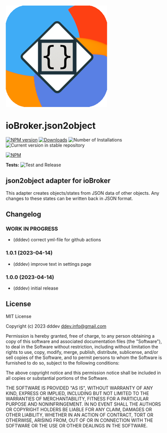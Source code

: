 ![Logo](admin/json2object.png)

# ioBroker.json2object

[![NPM version](https://img.shields.io/npm/v/iobroker.json2object.svg)](https://www.npmjs.com/package/iobroker.json2object)
[![Downloads](https://img.shields.io/npm/dm/iobroker.json2object.svg)](https://www.npmjs.com/package/iobroker.json2object)
![Number of Installations](https://iobroker.live/badges/json2object-installed.svg)
![Current version in stable repository](https://iobroker.live/badges/json2object-stable.svg)

[![NPM](https://nodei.co/npm/iobroker.json2object.png?downloads=true)](https://nodei.co/npm/iobroker.json2object/)

**Tests:** ![Test and Release](https://github.com/DDD3v/ioBroker.json2object/workflows/Test%20and%20Release/badge.svg)

## json2object adapter for ioBroker

This adapter creates objects/states from JSON data of other objects. Any changes to these states can be written back in JSON format.

## Changelog

<!--
	Placeholder for the next version (at the beginning of the line):
	### **WORK IN PROGRESS**
-->

### **WORK IN PROGRESS**

-   (dddev) correct yml-file for github actions

### 1.0.1 (2023-04-14)

-   (dddev) improve text in settings page

### 1.0.0 (2023-04-14)

-   (dddev) initial release

## License

MIT License

Copyright (c) 2023 dddev <ddev.info@gmail.com>

Permission is hereby granted, free of charge, to any person obtaining a copy
of this software and associated documentation files (the "Software"), to deal
in the Software without restriction, including without limitation the rights
to use, copy, modify, merge, publish, distribute, sublicense, and/or sell
copies of the Software, and to permit persons to whom the Software is
furnished to do so, subject to the following conditions:

The above copyright notice and this permission notice shall be included in all
copies or substantial portions of the Software.

THE SOFTWARE IS PROVIDED "AS IS", WITHOUT WARRANTY OF ANY KIND, EXPRESS OR
IMPLIED, INCLUDING BUT NOT LIMITED TO THE WARRANTIES OF MERCHANTABILITY,
FITNESS FOR A PARTICULAR PURPOSE AND NONINFRINGEMENT. IN NO EVENT SHALL THE
AUTHORS OR COPYRIGHT HOLDERS BE LIABLE FOR ANY CLAIM, DAMAGES OR OTHER
LIABILITY, WHETHER IN AN ACTION OF CONTRACT, TORT OR OTHERWISE, ARISING FROM,
OUT OF OR IN CONNECTION WITH THE SOFTWARE OR THE USE OR OTHER DEALINGS IN THE
SOFTWARE.
